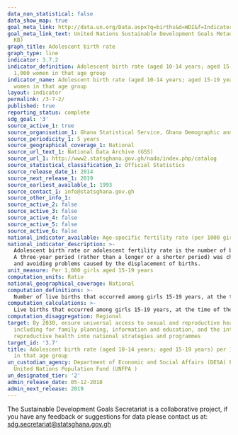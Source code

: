 ```yaml
---
data_non_statistical: false
data_show_map: true
goal_meta_link: http://data.un.org/Data.aspx?q=births&d=WDI&f=Indicator_Code%3aSP.ADO.TFRT
goal_meta_link_text: United Nations Sustainable Development Goals Metadata (PDF 90.8
  KB)
graph_title: Adolescent birth rate
graph_type: line
indicator: 3.7.2
indicator_definition: Adolescent birth rate (aged 10-14 years; aged 15-19 years) per
  1,000 women in that age group
indicator_name: Adolescent birth rate (aged 10-14 years; aged 15-19 years) per 1,000
  women in that age group
layout: indicator
permalink: /3-7-2/
published: true
reporting_status: complete
sdg_goal: '3'
source_active_1: true
source_organisation_1: Ghana Statistical Service, Ghana Demographic and Health Survey
source_periodicity_1: 5 years 
source_geographical_coverage_1: National
source_url_text_1: National Data Archive (GSS)
source_url_1: http://www2.statsghana.gov.gh/nada/index.php/catalog
source_statistical_classification_1: Official Statistics
source_release_date_1: 2014
source_next_release_1: 2019
source_earliest_available_1: 1993
source_contact_1: info@statsghana.gov.gh
source_other_info_1:
source_active_2: false
source_active_3: false
source_active_4: false
source_active_5: false
source_active_6: false
national_indicator_available: Age-specific fertility rate (per 1000 girls aged 15–19 years)
national_indicator_description: >-
  Adolescent birth rate or adolescent fertility rate is the number of births per thousand girls aged 15-19 years. These rates are presented for the three-year period preceding the survey. 
  A three-year period (rather than a longer or a shorter period) was chosen to calculate rates as a balanced response to provide the most current information, reducing sampling error, 
  and avoiding problems caused by the displacement of births.
unit_measure: Per 1,000 girls aged 15-19 years
computation_units: Ratio
national_geographical_coverage: National
computation_definitions: >-
  Number of live births that occurred among girls 15-19 years, at the time of the child's birth, in the period 1 to 36 months preceding the survey (determined from the date of interview and date of birth of the child) per the number of woman-years lived by the girls aged 15-19 years during the 3 years preceding the survey.
computation_calculations: >-
  Live births that occurred among girls 15-19 years, at the time of the child's birth, in the period 1 to 36 months preceding the survey (determined from the date of interview and date of birth of the child) divided by number of woman-years lived by the girls aged 15-19 years during the period.
computation_disaggregation: Regional
target: By 2030, ensure universal access to sexual and reproductive health-care services,
  including for family planning, information and education, and the integration of
  reproductive health into national strategies and programmes
target_id: '3.7'
title: Adolescent birth rate (aged 10-14 years; aged 15-19 years) per 1,000 women
  in that age group
un_custodian_agency: Department of Economic and Social Affairs (DESA) Population Division
  United Nations Population Fund (UNFPA )
un_designated_tier: '2'
admin_release_date: 05-12-2018
admin_next_release: 2019
---
```


The Sustainable Development Goals Secretariat is a collaborative project, if you have any feedback or suggestions for data please contact us at: sdg.secretariat@statsghana.gov.gh
